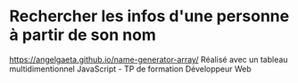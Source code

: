 # Rechercher les infos d'une personne à partir de son nom
https://angelgaeta.github.io/name-generator-array/ 
Réalisé avec un tableau multidimentionnel JavaScript - TP de formation Développeur Web

